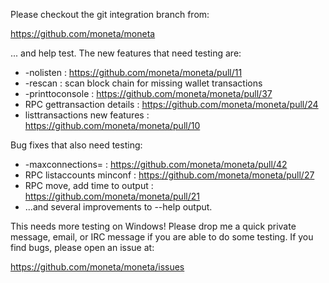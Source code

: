 Please checkout the git integration branch from:

https://github.com/moneta/moneta

... and help test.  The new features that need testing are:

* -nolisten : https://github.com/moneta/moneta/pull/11
* -rescan : scan block chain for missing wallet transactions
* -printtoconsole : https://github.com/moneta/moneta/pull/37
* RPC gettransaction details : https://github.com/moneta/moneta/pull/24
* listtransactions new features : https://github.com/moneta/moneta/pull/10

Bug fixes that also need testing:

* -maxconnections= : https://github.com/moneta/moneta/pull/42
* RPC listaccounts minconf : https://github.com/moneta/moneta/pull/27
* RPC move, add time to output : https://github.com/moneta/moneta/pull/21
* ...and several improvements to --help output.

This needs more testing on Windows!  Please drop me a quick private message, email, or IRC message if you are able to do some testing.  If you find bugs, please open an issue at:

https://github.com/moneta/moneta/issues
